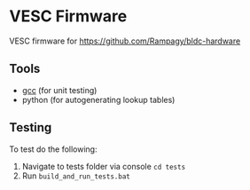 # VESC Firmware

VESC firmware for https://github.com/Rampagy/bldc-hardware

## Tools

* [gcc](https://sourceforge.net/projects/mingw/files/latest/download) (for unit testing)
* python (for autogenerating lookup tables)

## Testing

To test do the following:

1. Navigate to tests folder via console `cd tests`
1. Run `build_and_run_tests.bat`
